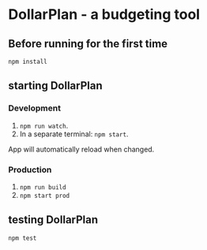 # DollarPlan - a budgeting tool #

## Before running for the first time
`npm install`

## starting DollarPlan ##

### Development
1. `npm run watch`.
2. In a separate terminal: `npm start`.

App will automatically reload when changed.

### Production
1. `npm run build`
2. `npm start prod`

## testing DollarPlan ##
`npm test`
